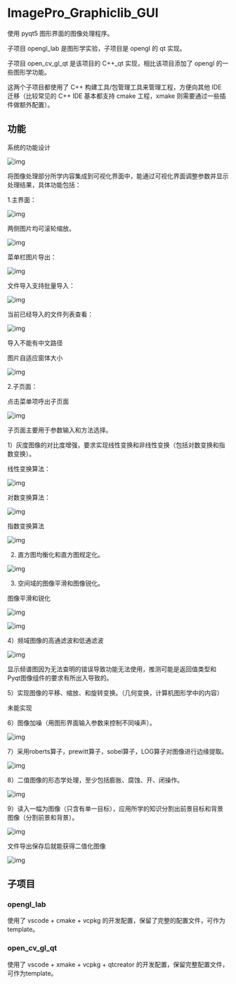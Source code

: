 # ImagePro_Graphiclib_GUI

使用 pyqt5 图形界面的图像处理程序。

子项目 opengl_lab 是图形学实验，子项目是 opengl 的 qt 实现。

子项目 open_cv_gl_qt 是该项目的 C++_qt 实现，相比该项目添加了 opengl 的一些图形学功能。

这两个子项目都使用了 C++ 构建工具/包管理工具来管理工程，方便向其他 IDE 迁移（比较常见的 C++ IDE 基本都支持 cmake 工程，xmake 则需要通过一些插件做额外配置）。

## 功能

系统的功能设计

![img](README.assets/wps1.jpg) 

将图像处理部分所学内容集成到可视化界面中，能通过可视化界面调整参数并显示处理结果，具体功能包括：

1.主界面：

![img](README.assets/wps15.jpg) 

两侧图片均可滚轮缩放。

![img](README.assets/wps16.jpg) 

菜单栏图片导出：

![img](README.assets/wps17.jpg) 

 

文件导入支持批量导入：

![img](README.assets/wps18.jpg) 

当前已经导入的文件列表查看：

![img](README.assets/wps19.jpg) 

导入不能有中文路径

图片自适应窗体大小

![img](README.assets/wps20.jpg) 

2.子页面：

点击菜单项呼出子页面

![img](README.assets/wps21.jpg) 

子页面主要用于参数输入和方法选择。

1）灰度图像的对比度增强，要求实现线性变换和非线性变换（包括对数变换和指数变换）。

线性变换算法：

![img](README.assets/wps22.jpg) 

对数变换算法：

![img](README.assets/wps23.jpg) 

指数变换算法

![img](README.assets/wps24.jpg) 

2) 直方图均衡化和直方图规定化。

![img](README.assets/wps25.jpg) 

3) 空间域的图像平滑和图像锐化。

图像平滑和锐化

![img](README.assets/wps26.jpg) 

![img](README.assets/wps27.jpg) 

4）频域图像的高通滤波和低通滤波

![img](README.assets/wps28.jpg) 

显示频谱图因为无法查明的错误导致功能无法使用，推测可能是返回值类型和Pyqt图像组件的要求有所出入导致的。

5）实现图像的平移、缩放、和旋转变换。（几何变换，计算机图形学中的内容）

未能实现

6）图像加噪（用图形界面输入参数来控制不同噪声）。

![img](README.assets/wps29.jpg) 

7）采用roberts算子，prewitt算子，sobel算子，LOG算子对图像进行边缘提取。

![img](README.assets/wps30.jpg) 

8）二值图像的形态学处理，至少包括膨胀、腐蚀、开、闭操作。

![img](README.assets/wps31.jpg) 

9）读入一幅为图像（只含有单一目标），应用所学的知识分割出前景目标和背景图像（分割前景和背景）。

![img](README.assets/wps32.jpg) 

 

文件导出保存后就能获得二值化图像

![img](README.assets/wps33.jpg) 

## 子项目

### opengl_lab

使用了 vscode + cmake + vcpkg 的开发配置，保留了完整的配置文件，可作为template。

### open_cv_gl_qt

使用了 vscode + xmake + vcpkg + qtcreator 的开发配置，保留完整配置文件，可作为template。